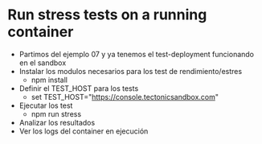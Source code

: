 # Run stress tests on a running container

- Partimos del ejemplo 07 y ya tenemos el test-deployment funcionando en el sandbox
- Instalar los modulos necesarios para los test de rendimiento/estres
  - npm install
- Definir el TEST_HOST para los tests
  - set TEST_HOST="https://console.tectonicsandbox.com"
- Ejecutar los test
  - npm run stress
- Analizar los resultados
- Ver los logs del container en ejecución